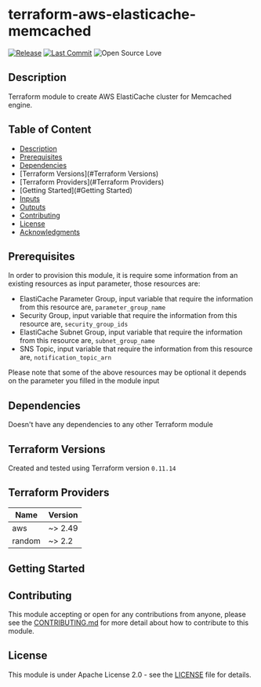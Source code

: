 # terraform-aws-elasticache-memcached

[![Release](https://img.shields.io/github/release/traveloka/terraform-aws-modules-template.svg)](https://github.com/traveloka/terraform-aws-modules-template/releases)
[![Last Commit](https://img.shields.io/github/last-commit/traveloka/terraform-aws-modules-template.svg)](https://github.com/traveloka/terraform-aws-modules-template/commits/master)
![Open Source Love](https://badges.frapsoft.com/os/v1/open-source.png?v=103)

## Description

Terraform module to create AWS ElastiCache cluster for Memcached engine.

## Table of Content

- [Description](#Description)
- [Prerequisites](#Prerequisites)
- [Dependencies](#Dependencies)
- [Terraform Versions](#Terraform Versions)
- [Terraform Providers](#Terraform Providers)
- [Getting Started](#Getting Started)
- [Inputs](#Inputs)
- [Outputs](#Outputs)
- [Contributing](#Contributing)
- [License](#License)
- [Acknowledgments](#Acknowledgments)

## Prerequisites

In order to provision this module, it is require some information from an existing resources as input parameter, those resources are:

- ElastiCache Parameter Group, input variable that require the information from this resource are, `parameter_group_name` 
- Security Group,  input variable that require the information from this resource are, `security_group_ids` 
- ElastiCache Subnet Group,  input variable that require the information from this resource are, `subnet_group_name`
- SNS Topic, input variable that require the information from this resource are, `notification_topic_arn`

Please note that some of the above resources may be optional it depends on the parameter you filled in the module input

## Dependencies

Doesn't have any dependencies to any other Terraform module

## Terraform Versions

Created and tested using Terraform version `0.11.14`

## Terraform Providers

| Name   | Version |
| ------ | ------- |
| aws    | ~> 2.49 |
| random | ~> 2.2  |

## Getting Started

<!-- BEGINNING OF PRE-COMMIT-TERRAFORM DOCS HOOK -->
<!-- END OF PRE-COMMIT-TERRAFORM DOCS HOOK -->

## Contributing

This module accepting or open for any contributions from anyone, please see the [CONTRIBUTING.md](https://github.com/traveloka/terraform-aws-elasticache-memcached/blob/master/CONTRIBUTING.md) for more detail about how to contribute to this module.

## License

This module is under Apache License 2.0 - see the [LICENSE](https://github.com/traveloka/terraform-aws-elasticache-memcached/blob/master/LICENSE) file for details.